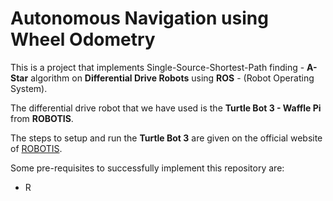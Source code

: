 # Autonomous Navigation using Wheel Odometry
This is a project that implements Single-Source-Shortest-Path finding - **A-Star** algorithm on **Differential Drive Robots** using **ROS** - (Robot Operating System). 

The differential drive robot that we have used is the **Turtle Bot 3 - Waffle Pi** from **ROBOTIS**.

The steps to setup and run the **Turtle Bot 3** are given on the official website of [ROBOTIS](https://emanual.robotis.com/docs/en/platform/turtlebot3/quick-start/).

Some pre-requisites to successfully implement this repository are:
* R
